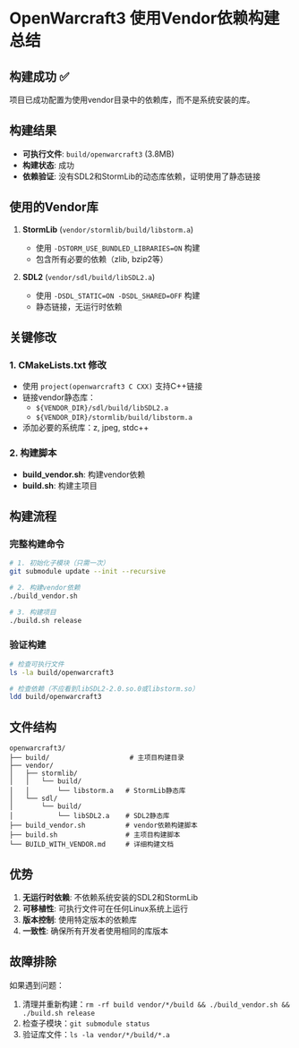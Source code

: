# OpenWarcraft3 使用Vendor依赖构建总结

## 构建成功 ✅

项目已成功配置为使用vendor目录中的依赖库，而不是系统安装的库。

## 构建结果

- **可执行文件**: `build/openwarcraft3` (3.8MB)
- **构建状态**: 成功
- **依赖验证**: 没有SDL2和StormLib的动态库依赖，证明使用了静态链接

## 使用的Vendor库

1. **StormLib** (`vendor/stormlib/build/libstorm.a`)
   - 使用 `-DSTORM_USE_BUNDLED_LIBRARIES=ON` 构建
   - 包含所有必要的依赖（zlib, bzip2等）

2. **SDL2** (`vendor/sdl/build/libSDL2.a`)
   - 使用 `-DSDL_STATIC=ON -DSDL_SHARED=OFF` 构建
   - 静态链接，无运行时依赖

## 关键修改

### 1. CMakeLists.txt 修改
- 使用 `project(openwarcraft3 C CXX)` 支持C++链接
- 链接vendor静态库：
  - `${VENDOR_DIR}/sdl/build/libSDL2.a`
  - `${VENDOR_DIR}/stormlib/build/libstorm.a`
- 添加必要的系统库：z, jpeg, stdc++

### 2. 构建脚本
- **build_vendor.sh**: 构建vendor依赖
- **build.sh**: 构建主项目

## 构建流程

### 完整构建命令
```bash
# 1. 初始化子模块（只需一次）
git submodule update --init --recursive

# 2. 构建vendor依赖
./build_vendor.sh

# 3. 构建项目
./build.sh release
```

### 验证构建
```bash
# 检查可执行文件
ls -la build/openwarcraft3

# 检查依赖（不应看到libSDL2-2.0.so.0或libstorm.so）
ldd build/openwarcraft3
```

## 文件结构
```
openwarcraft3/
├── build/                    # 主项目构建目录
├── vendor/
│   ├── stormlib/
│   │   └── build/
│   │       └── libstorm.a   # StormLib静态库
│   └── sdl/
│       └── build/
│           └── libSDL2.a    # SDL2静态库
├── build_vendor.sh          # vendor依赖构建脚本
├── build.sh                 # 主项目构建脚本
└── BUILD_WITH_VENDOR.md     # 详细构建文档
```

## 优势

1. **无运行时依赖**: 不依赖系统安装的SDL2和StormLib
2. **可移植性**: 可执行文件可在任何Linux系统上运行
3. **版本控制**: 使用特定版本的依赖库
4. **一致性**: 确保所有开发者使用相同的库版本

## 故障排除

如果遇到问题：
1. 清理并重新构建：`rm -rf build vendor/*/build && ./build_vendor.sh && ./build.sh release`
2. 检查子模块：`git submodule status`
3. 验证库文件：`ls -la vendor/*/build/*.a`
